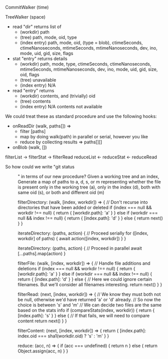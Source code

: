 CommitWalker (time)

TreeWalker (space)

- read "dir" returns list of 
  - (workdir) path
  - (tree) path, mode, oid, type
  - (index entry) path, mode, oid, (type = blob), ctimeSeconds, ctimeNanoseconds, mtimeSeconds, mtimeNanoseconds, dev, ino, mode, uid, gid, size, flags
- stat "entry" returns details
  - (workdir) path, mode, type, ctimeSeconds, ctimeNanoseconds, mtimeSeconds, mtimeNanoseconds, dev, ino, mode, uid, gid, size, oid, flags
  - (tree) unavailable
  - (index entry) N/A
- read "entry" returns
  - (workdir) contents, and (trivially) oid
  - (tree) contents
  - (index entry) N/A contents not available

We could treat these as standard procedure and use the following hooks:

- onReadDir (walk, paths[]) => 
  - filter [paths]
  - map by doing walk(path) in parallel or serial, however you like
  - reduce by collecting results
    => paths[][]
- onBlob (walk, [])

filterList -> filterStat -> filterRead
reduceList <- reduceStat <- reduceRead

So how could we write "git status <dir>" in terms of our new procedure?
Given a working tree and an index,
Generate a map of paths to a, d, s, or m representing whether the file is present 
 only in the working tree (a), only in the index (d), both with same oid (s), or both and different oid (m)

filterDirectory: (walk, [index, workdir]) => {
  // Don't recurse into directories that have been added or deleted
  if (index === null && workdir !== null) {
    return { [workdir.path]: 'a' }
  } else if (workdir === null && index !== null) {
    return { [index.path]: 'd' }
  } else {
    return next()
  }
}

iterateDirectory: (paths, action) {
  // Proceed serially
  for ([index, workdir] of paths) {
    await action([index, workdir])
  }
}

iterateDirectory: (paths, action) {
  // Proceed in parallel
  await [...paths].map(action)
}

filterFile: (walk, [index, workdir]) => {
  // Handle file additions and deletions
  if (index === null && workdir !== null) {
    return { [workdir.path]: 'a' }
  } else if (workdir === null && index !== null) {
    return { [index.path]: 'd' }
  } else {
    // Here we could ignore certain filenames. But we'll consider all filenames interesting.
    return next()
  }
}

filterRead: (next, [index, workdir]) => {
  // We know they must both not be null, otherwise we'd have returned 'a' or 'd' already.
  // So now the choice is between 's' and 'm'
  // We can decide two files are the same based on the stats info
  if (compareStats(index, workdir)) {
    return { [index.path]: 's' }
  } else {
    // If that fails, we will need to compare content
    return next()
  }
}

filterContent: (next, [index, workdir]) => {
  return {
    [index.path]: index.oid === sha1(workdir.oid) ? 's' : 'm'
  }
}

reduce: (acc, n) => {
  if (acc === undefined) {
    return n
  } else {
    return Object.assign(acc, n)
  }
}
